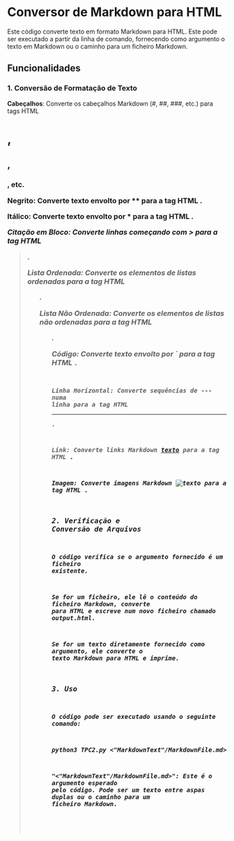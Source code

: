 # **Conversor de Markdown para HTML**

Este código converte texto em formato Markdown para HTML. Este pode ser executado a partir da linha de comando, fornecendo como argumento o texto em Markdown ou o caminho para um ficheiro Markdown.

## **Funcionalidades**

### **1. Conversão de Formatação de Texto**

**Cabeçalhos**: Converte os cabeçalhos Markdown (#, ##, ###, etc.) para tags HTML <h1>, <h2>, <h3>, etc.

**Negrito**: Converte texto envolto por ** para a tag HTML <strong>.

**Itálico**: Converte texto envolto por * para a tag HTML <em>.

**Citação em Bloco**: Converte linhas começando com > para a tag HTML <blockquote>.

**Lista Ordenada**: Converte os elementos de listas ordenadas para a tag HTML <ol>.

**Lista Não Ordenada**: Converte os elementos de listas não ordenadas para a tag HTML <ul>.

**Código**: Converte texto envolto por ` para a tag HTML <code>.

**Linha Horizontal**: Converte sequências de --- numa linha para a tag HTML <hr>.

**Link**: Converte links Markdown [texto](URL) para a tag HTML <a>.

**Imagem**: Converte imagens Markdown ![texto](URL) para a tag HTML <img>.

### **2. Verificação e Conversão de Arquivos**

O código verifica se o argumento fornecido é um ficheiro existente.

Se for um ficheiro, ele lê o conteúdo do ficheiro Markdown, converte para HTML e escreve num novo ficheiro chamado output.html.

Se for um texto diretamente fornecido como argumento, ele converte o texto Markdown para HTML e imprime.

### **3. Uso**

O código pode ser executado usando o seguinte comando:

python3 TPC2.py <"MarkdownText"/MarkdownFile.md>

"<"MarkdownText"/MarkdownFile.md>": Este é o argumento esperado pelo código. Pode ser um texto entre aspas duplas ou o caminho para um ficheiro Markdown.


